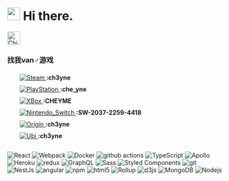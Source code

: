 

<h1><img src="https://emojis.slackmojis.com/emojis/images/1597320283/10003/catjam.gif?1597320283" width="30"/> Hi there.</h1>

<img alt="China" src="https://www.flaticon.com/svg/vstatic/svg/206/206818.svg?token=exp=1614139797~hmac=061cc7554033d61e3042f787a76fde0e" width="30" /> 

<style>
  ul {
    list-style: none;
  }
  li {
    padding: 5px;
  }
</style>
<h3>找我van♂游戏</h3>
<p>
  <ul>
    <li>
    	<a href="https://steamcommunity.com/id/ch3yne/" target="_blank">
        <img alt="Steam" src="https://img.shields.io/badge/Steam-000000?style=for-the-badge&logo=steam&logoColor=white" />
      </a>
      <b>:ch3yne</b>
    </li>
    <li>
    	<a href="javascript:viod(0)" target="_blank">
        <img alt="PlayStation" src="https://img.shields.io/badge/PlayStation-003791?style=for-the-badge&logo=playstation&logoColor=white" />
      </a>
      <b>:che_yne</b>
    </li>
    <li>
    	<a href="javascript:viod(0)" target="_blank">
        <img alt="XBox" src="https://img.shields.io/badge/Xbox-107C10?style=for-the-badge&logo=xbox&logoColor=white" />
      </a>
      <b>:CHEYME</b>
    </li>
    <li>
    	<a href="javascript:viod(0)" target="_blank">
        <img alt="Nintendo_Switch" src="https://img.shields.io/badge/Nintendo_Switch-E60012?style=for-the-badge&logo=nintendo-switch&logoColor=white" />
      </a>
      <b>:SW-2037-2259-4418</b>
    </li>
    <li>
    	<a href="javascript:viod(0)" target="_blank">
        <img alt="Origin" src="https://img.shields.io/badge/Origin-E5733F?style=for-the-badge&logo=origin&logoColor=white" />
      </a>
      <b>:ch3yne</b>
    </li>
    <li>
    	<a href="javascript:viod(0)" target="_blank">
        <img alt="Ubi" src="https://img.shields.io/badge/UbiSoft-000000?style=for-the-badge&logo=ubisoft&logoColor=white" />
      </a>
      <b>:ch3yne</b>
    </li>
	</ul>
</p>

<h3></h3>
<p>
  <img alt="React" src="https://img.shields.io/badge/-React-45b8d8?style=flat-square&logo=react&logoColor=white" />
  <img alt="Webpack" src="https://img.shields.io/badge/-Webpack-8DD6F9?style=flat-square&logo=webpack&logoColor=white" /> 
  <img alt="Docker" src="https://img.shields.io/badge/-Docker-46a2f1?style=flat-square&logo=docker&logoColor=white" />
  <img alt="github actions" src="https://img.shields.io/badge/-Github_Actions-2088FF?style=flat-square&logo=github-actions&logoColor=white" />
  <img alt="TypeScript" src="https://img.shields.io/badge/-TypeScript-007ACC?style=flat-square&logo=typescript&logoColor=white" />
  <img alt="Apollo" src="https://img.shields.io/badge/-Apollo%20GraphQL-311C87?style=flat-square&logo=apollo-graphql&logoColor=white" />
  <img alt="Heroku" src="https://img.shields.io/badge/-Heroku-430098?style=flat-square&logo=heroku&logoColor=white" />
  <img alt="redux" src="https://img.shields.io/badge/-Redux-764ABC?style=flat-square&logo=redux&logoColor=white" />
  <img alt="GraphQL" src="https://img.shields.io/badge/-GraphQL-E10098?style=flat-square&logo=graphql&logoColor=white" />
  <img alt="Sass" src="https://img.shields.io/badge/-Sass-CC6699?style=flat-square&logo=sass&logoColor=white" />
  <img alt="Styled Components" src="https://img.shields.io/badge/-Styled_Components-db7092?style=flat-square&logo=styled-components&logoColor=white" />
  <img alt="git" src="https://img.shields.io/badge/-Git-F05032?style=flat-square&logo=git&logoColor=white" />
  <img alt="NestJs" src="https://img.shields.io/badge/-NestJs-ea2845?style=flat-square&logo=nestjs&logoColor=white" />
  <img alt="angular" src="https://img.shields.io/badge/-Angular-DD0031?style=flat-square&logo=angular&logoColor=white" />
  <img alt="npm" src="https://img.shields.io/badge/-NPM-CB3837?style=flat-square&logo=npm&logoColor=white" />
  <img alt="html5" src="https://img.shields.io/badge/-HTML5-E34F26?style=flat-square&logo=html5&logoColor=white" />
  <img alt="Rollup" src="https://img.shields.io/badge/-Rollup-EC4A3F?style=flat-square&logo=rollup.js&logoColor=white" />
  <img alt="d3js" src="https://img.shields.io/badge/-D3.js-F9A03C?style=flat-square&logo=d3.js&logoColor=white" />
  <img alt="MongoDB" src="https://img.shields.io/badge/-MongoDB-13aa52?style=flat-square&logo=mongodb&logoColor=white" />
  <img alt="Nodejs" src="https://img.shields.io/badge/-Nodejs-43853d?style=flat-square&logo=Node.js&logoColor=white" />
</p>

